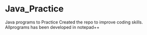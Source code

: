 # Java_Practice
Java programs to Practice
Created the repo to improve coding skills.
Allprograms has been developed in notepad++
